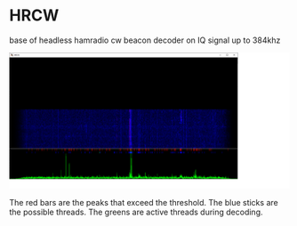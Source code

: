 # HRCW
base of headless hamradio cw beacon decoder on IQ signal up to 384khz

![alt text](https://github.com/F4HTB/HRCW/blob/master/HRCW.png?raw=true)

The red bars are the peaks that exceed the threshold.
The blue sticks are the possible threads.
The greens are active threads during decoding.